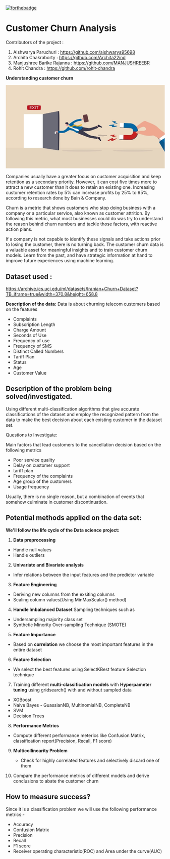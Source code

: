 [![forthebadge](https://forthebadge.com/images/badges/made-with-python.svg)](https://forthebadge.com)

# Customer Churn Analysis

Contributors of the project :
1) Aishwarya Paruchuri : https://github.com/aishwarya95698
2) Archita Chakraborty : https://github.com/Archita22ind
3) Manjushree Barike Rajanna : https://github.com/MANJUSHREEBR
4) Rohit Chandra : https://github.com/rohit-chandra


**Understanding customer churn**

![](/images/customer_churn.jpeg)

Companies usually have a greater focus on customer acquisition and keep retention as a secondary priority. However, it can cost five times more to attract a new customer than it does to retain an existing one. Increasing customer retention rates by 5% can increase profits by 25% to 95%, according to research done by Bain & Company.

Churn is a metric that shows customers who stop doing business with a company or a particular service, also known as customer attrition. By following this metric, what most businesses could do was try to understand the reason behind churn numbers and tackle those factors, with reactive action plans.

If a company is not capable to identify these signals and take actions prior to losing the customer, there is no turning back. The customer churn data is a valuable asset for meaningful insights and to train customer churn models. Learn from the past, and have strategic information at hand to improve future experiences using machine learning.


## Dataset used : 
https://archive.ics.uci.edu/ml/datasets/Iranian+Churn+Dataset?TB_iframe=true&width=370.8&height=658.8

**Description of the data:**
Data is about churning telecom customers based on the features
* Complaints
* Subscription Length
* Charge Amount
* Seconds of Use
* Frequency of use
* Frequency of SMS
* Distinct Called Numbers
* Tariff Plan
* Status
* Age
* Customer Value


## Description of the problem being solved/investigated.

Using different multi-classification algorithms that give accurate classifications of the dataset and employ the recognized pattern from the data to make the best decision about each existing customer in the dataset set.

Questions to Investigate:

Main factors that lead customers to the cancellation decision based on the following metrics
* Poor service quality
* Delay on customer support 
* tariff plan
* Frequency of the complaints
* Age group of the customers
* Usage frequency

Usually, there is no single reason, but a combination of events that somehow culminate in customer discontinuation.

## Potential methods applied on the data set:

**We'll follow the life cycle of the Data science project:**

1)  **Data preprocessing**
  * Handle null values
  * Handle outliers

2) **Univariate and Bivariate analysis**
  * Infer relations between the input features and the predictor variable

3) **Feature Engineering**
  * Deriving new columns from the exsiting columns
  * Scaling column values(Using MinMaxScalar() method)

4) **Handle Imbalanced Dataset**
   Sampling techniques such as
  * Undersampling majority class set
  * Synthetic Minority Over-sampling Technique (SMOTE)

5) **Feature Importance**
  * Based on **correlation** we choose the most important features in the entire dataset

6) **Feature Selection** 
  * We select the best features using SelectKBest feature Selection technique

7) Training different **multi-classification models** with **Hyperpameter tuning** using gridsearch() with and without sampled data
  * XGBoost
  * Naive Bayes - GuassianNB, MultinomialNB, CompleteNB
  * SVM
  * Decision Trees
8) **Performance Metrics**
  * Compute different performance meterics like Confusion Matrix, classification report(Precision, Recall, F1 score)

9) **Multicollinearity Problem**  
   * Check for highly correlated features and selectively discard one of them

10) Compare the performance metrics of different models and derive conclusions to abate the customer churn


## How to measure success?
Since it is a classification problem we will use the following performance metrics:-
  * Accuracy
  * Confusion Matrix
  * Precision
  * Recall
  * F1 score
  * Receiver operating characteristic(ROC) and Area under the curve(AUC)






